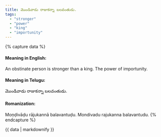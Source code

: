 ```yaml
---
title: మొండివాడు రాజుకన్నా బలవంతుడు.
tags:
  - "stronger"
  - "power"
  - "king"
  - "importunity"
---
```


{% capture data %}
#### Meaning in English:
An obstinate person is stronger than a king.
The power of importunity.

#### Meaning in Telugu:
మొండివాడు రాజుకన్నా బలవంతుడు.

#### Romanization:
Moṇḍivāḍu rājukannā balavantuḍu.
Mondivadu rajukanna balavantudu.
{% endcapture %}

{{ data | markdownify }}

